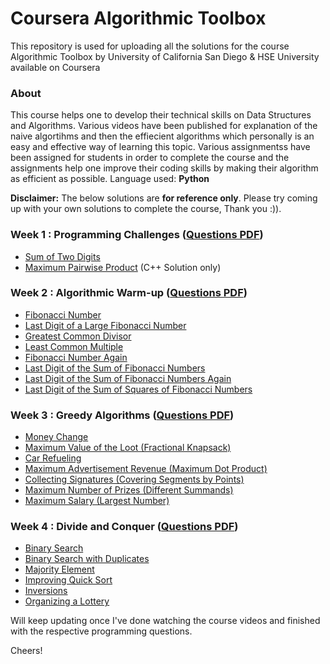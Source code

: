 # Coursera Algorithmic Toolbox
This repository is used for uploading all the solutions for the course Algorithmic Toolbox by University of California San Diego &amp; HSE University available on Coursera

### About
This course helps one to develop their technical skills on Data Structures and Algorithms. Various videos have been published for explanation of the naive algortihms and then the effiecient algorithms which personally is an easy and effective way of learning this topic. Various assignmentss have been assigned for students in order to complete the course and the assignments help one improve their coding skills by making their algorithm as efficient as possible.
Language used: **Python**

**Disclaimer:** The below solutions are **for reference only**. Please try coming up with your own solutions to complete the course, Thank you :)).

### Week 1 : Programming Challenges ([Questions PDF](https://github.com/yaswanthhh/Coursera-Algorithmic-Toolbox/blob/main/Assignments/week1_programming_challenges.pdf))
- [Sum of Two Digits](https://github.com/yaswanthhh/Coursera-Algorithmic-Toolbox/blob/main/Week%201/AplusB.py)
- [Maximum Pairwise Product](https://github.com/yaswanthhh/Coursera-Algorithmic-Toolbox/blob/main/Week%201/maximum_pairwise_product.cpp) (C++ Solution only)

### Week 2 : Algorithmic Warm-up ([Questions PDF](https://github.com/yaswanthhh/Coursera-Algorithmic-Toolbox/blob/main/Assignments/week2_algorithmic_warmup.pdf))
- [Fibonacci Number](https://github.com/yaswanthhh/Coursera-Algorithmic-Toolbox/blob/main/Week%202/fibonacci.py)
- [Last Digit of a Large Fibonacci Number](https://github.com/yaswanthhh/Coursera-Algorithmic-Toolbox/blob/main/Week%202/2.2_fibonacci_last_digit.py)
- [Greatest Common Divisor](https://github.com/yaswanthhh/Coursera-Algorithmic-Toolbox/blob/main/Week%202/2.3_GCD.py)
- [Least Common Multiple](https://github.com/yaswanthhh/Coursera-Algorithmic-Toolbox/blob/main/Week%202/2.4_LCM.py)
- [Fibonacci Number Again](https://github.com/yaswanthhh/Coursera-Algorithmic-Toolbox/blob/main/Week%202/2.5_pisano.py)
- [Last Digit of the Sum of Fibonacci Numbers](https://github.com/yaswanthhh/Coursera-Algorithmic-Toolbox/blob/main/Week%202/2.6_fibonacci_sum.py)
- [Last Digit of the Sum of Fibonacci Numbers Again](https://github.com/yaswanthhh/Coursera-Algorithmic-Toolbox/blob/main/Week%202/2.7_sum_again.py)
- [Last Digit of the Sum of Squares of Fibonacci Numbers](https://github.com/yaswanthhh/Coursera-Algorithmic-Toolbox/blob/main/Week%202/2.8_fibonaccI_sum_of_squares.py)

### Week 3 : Greedy Algorithms ([Questions PDF](https://github.com/yaswanthhh/Coursera-Algorithmic-Toolbox/blob/main/Assignments/week3_greedy_algorithms.pdf))
- [Money Change](https://github.com/yaswanthhh/Coursera-Algorithmic-Toolbox/blob/main/Week%203/3.1_coin_change.py)
- [Maximum Value of the Loot (Fractional Knapsack)](https://github.com/yaswanthhh/Coursera-Algorithmic-Toolbox/blob/main/Week%203/3.2_fractional_knapsack.py)
- [Car Refueling](https://github.com/yaswanthhh/Coursera-Algorithmic-Toolbox/blob/main/Week%203/3.3_car_refuel.py)
- [Maximum Advertisement Revenue (Maximum Dot Product)](https://github.com/yaswanthhh/Coursera-Algorithmic-Toolbox/blob/main/Week%203/3.4_max_revenue.py)
- [Collecting Signatures (Covering Segments by Points)](https://github.com/yaswanthhh/Coursera-Algorithmic-Toolbox/blob/main/Week%203/3.5_collecting_signatures.py)
- [Maximum Number of Prizes (Different Summands)](https://github.com/yaswanthhh/Coursera-Algorithmic-Toolbox/blob/main/Week%203/3.6_maximum_prizes.py)
- [Maximum Salary (Largest Number)](https://github.com/yaswanthhh/Coursera-Algorithmic-Toolbox/blob/main/Week%203/3.7_maximum_salary.py)

### Week 4 : Divide and Conquer ([Questions PDF](https://github.com/yaswanthhh/Coursera-Algorithmic-Toolbox/blob/main/Assignments/week4_divide_and_conquer.pdf))
- [Binary Search](https://github.com/yaswanthhh/Coursera-Algorithmic-Toolbox/blob/main/Week%204/4.1_binary_search.py)
- [Binary Search with Duplicates](https://github.com/yaswanthhh/Coursera-Algorithmic-Toolbox/blob/main/Week%204/4.2_binary_search_leftmost.py)
- [Majority Element](https://github.com/yaswanthhh/Coursera-Algorithmic-Toolbox/blob/main/Week%204/4.3_majority_element.py)
- [Improving Quick Sort](https://github.com/yaswanthhh/Coursera-Algorithmic-Toolbox/blob/main/Week%204/4.4_quick_3way.py)
- [Inversions](https://github.com/yaswanthhh/Coursera-Algorithmic-Toolbox/blob/main/Week%204/4.5_inversions.py)
- [Organizing a Lottery]()

Will keep updating once I've done watching the course videos and finished with the respective programming questions.

Cheers!
